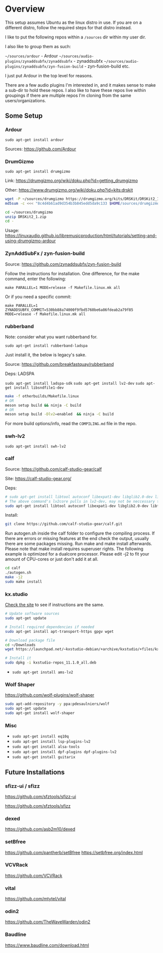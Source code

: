 # Overview

This setup assumes Ubuntu as the linux distro in use. If you are on a different distro, follow the required steps for that distro instead.

I like to put the following repos within a `/sources` dir within my user dir.

I also like to group them as such:

`~/sources/ardour` - Ardour
`~/sources/audio-plugins/zynaddsubfx/zynaddsubfx` - zynaddsubfx
`~/sources/audio-plugins/zynaddsubfx/zyn-fusion-build` - zyn-fusion-build
etc.

I just put Ardour in the top level for reasons.

There are a few audio plugins I'm interested in, and it makes sense to make a sub-dir to hold these repos. I also like to have these repos live within groupings if there are multiple repos I'm cloning from the same users/organizations.

## Some Setup

### Ardour

`sudo apt-get install ardour`

Sources: https://github.com/Ardour

### DrumGizmo

`sudo apt-get install drumgizmo`

Link: https://drumgizmo.org/wiki/doku.php?id=getting_drumgizmo

Other: https://www.drumgizmo.org/wiki/doku.php?id=kits:drskit

```sh
wget -P ~/sources/drumgizmo https://drumgizmo.org/kits/DRSKit/DRSKit2_1.zip
md5sum -c <<< "8c4d4b61ad9d354b3b845edd5da9c133 $HOME/sources/drumgizmo/DRSKit2_1.zip"
```

```sh
cd ~/sources/drumgizmo
unzip DRSKit2_1.zip
cd -
```

Usage: https://linuxaudio.github.io/libremusicproduction/html/tutorials/setting-and-using-drumgizmo-ardour

### ZynAddSubFx / zyn-fusion-build

Source: https://github.com/zynaddsubfx/zyn-fusion-build

Follow the instructions for installation. One difference, for the make command, enter the following: 

`make PARALLEL=1 MODE=release -f Makefile.linux.mk all`

Or if you need a specific commit:

`make PARALLEL=1 ZYNADDSUBFX_COMMIT=530bb88a74000f9fbd5760be6a86fdeab2a79f85 MODE=release -f Makefile.linux.mk all`

### rubberband

Note: consider what you want rubberband for.

`sudo apt-get install rubberband-ladspa`

Just install it, the below is legacy's sake.

Source: https://github.com/breakfastquay/rubberband

Deps: LADSPA

`sudo apt-get install ladspa-sdk`
`sudo apt-get install lv2-dev`
`sudo apt-get install libsndfile1-dev`

```sh
make -f otherbuilds/Makefile.linux
# OR
meson setup build && ninja -C build
# OR
meson setup build -Dlv2=enabled  && ninja -C build
```

For more build options/info, read the `COMPILING.md` file in the repo.

### swh-lv2

`sudo apt-get install swh-lv2`

### calf

Source: https://github.com/calf-studio-gear/calf

Site: https://calf-studio-gear.org/

Deps:

```sh
# sudo apt-get install libtool autoconf libexpat1-dev libglib2.0-dev libfluidsynth-dev jackd libjack-dev lv2core libglade2-dev lv2-dev
# The above command's lv2core pulls in lv2-dev, may not be neccessary to use lv2core since it's not in the repositories
sudo apt-get install libtool autoconf libexpat1-dev libglib2.0-dev libfluidsynth-dev jackd libjack-dev libglade2-dev lv2-dev
```

Install:

```sh
git clone https://github.com/calf-studio-gear/calf.git
```

Run autogen.sh inside the calf folder to configure the compiling process. If there are errors or missing features at the end check the output, usually there are some packages missing. Run make and make install afterwards. Please note that make install requires superuser rights. The following example is optimized for a dualcore processor. Please edit -j2 to fit your amount of CPU-cores or just don't add it at all.

```sh
cd calf
./autogen.sh
make -j2
sudo make install
```

### kx.studio

[Check the site](https://kx.studio/Repositories) to see if instructions are the same.

```sh
# Update software sources
sudo apt-get update

# Install required dependencies if needed
sudo apt-get install apt-transport-https gpgv wget

# Download package file
cd ~/Downloads
wget https://launchpad.net/~kxstudio-debian/+archive/kxstudio/+files/kxstudio-repos_11.1.0_all.deb

# Install it
sudo dpkg -i kxstudio-repos_11.1.0_all.deb
```

* `sudo apt-get install ams-lv2`

### Wolf Shaper

https://github.com/wolf-plugins/wolf-shaper

```sh
sudo apt-add-repository -y ppa:pdesaulniers/wolf
sudo apt-get update
sudo apt-get install wolf-shaper
```

### Misc

* `sudo apt-get install eq10q`
* `sudo apt-get install lsp-plugins-lv2`
* `sudo apt-get install alsa-tools`
* `sudo apt-get install dpf-plugins dpf-plugins-lv2 `
* `sudo apt-get install guitarix`

## Future Installations

### sfizz-ui / sfizz

https://github.com/sfztools/sfizz-ui

https://github.com/sfztools/sfizz

### dexed

https://github.com/asb2m10/dexed

### setBfree

https://github.com/pantherb/setBfree
https://setbfree.org/index.html

### VCVRack

https://github.com/VCVRack

### vital

https://github.com/mtytel/vital

### odin2

https://github.com/TheWaveWarden/odin2

### Baudline

https://www.baudline.com/download.html

